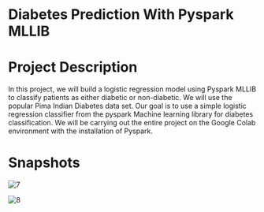 # Diabetes Prediction With Pyspark MLLIB

# Project Description

In this project, we will build a logistic regression model using Pyspark MLLIB to classify patients as either diabetic or non-diabetic. We will use the popular Pima Indian Diabetes data set. Our goal is to use a simple logistic regression classifier from the pyspark Machine learning library for diabetes classification. We will be carrying out the entire project on the Google Colab environment with the installation of Pyspark.

# Snapshots

![7](https://github.com/redjules/Diabetes-Prediction-With-Pyspark/assets/106017493/6ef07abc-766f-4b65-8887-c545f2f73842)

![8](https://github.com/redjules/Diabetes-Prediction-With-Pyspark/assets/106017493/3b0df733-ace5-4f04-8cda-24a1cdc63fc8)
